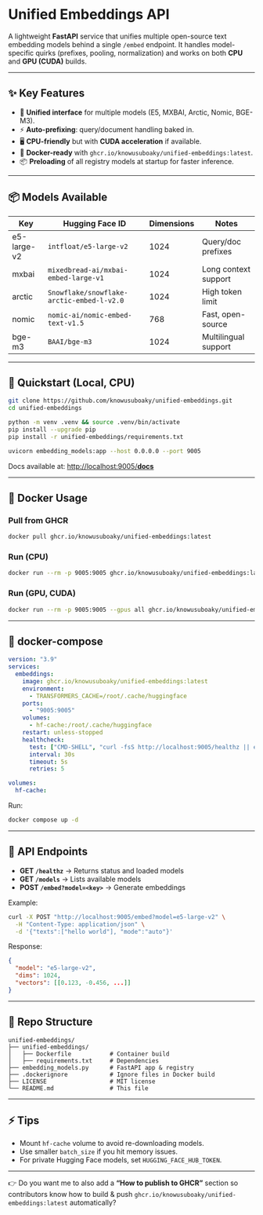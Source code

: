 # Unified Embeddings API

A lightweight **FastAPI** service that unifies multiple open-source text embedding models behind a single `/embed` endpoint.
It handles model-specific quirks (prefixes, pooling, normalization) and works on both **CPU** and **GPU (CUDA)** builds.

---

## ✨ Key Features

* 🔎 **Unified interface** for multiple models (E5, MXBAI, Arctic, Nomic, BGE-M3).
* ⚡ **Auto-prefixing**: query/document handling baked in.
* 🖥️ **CPU-friendly** but with **CUDA acceleration** if available.
* 🐳 **Docker-ready** with `ghcr.io/knowusuboaky/unified-embeddings:latest`.
* 📦 **Preloading** of all registry models at startup for faster inference.

---

## 📦 Models Available

| Key         | Hugging Face ID                           | Dimensions | Notes                |
| ----------- | ----------------------------------------- | ---------- | -------------------- |
| e5-large-v2 | `intfloat/e5-large-v2`                    | 1024       | Query/doc prefixes   |
| mxbai       | `mixedbread-ai/mxbai-embed-large-v1`      | 1024       | Long context support |
| arctic      | `Snowflake/snowflake-arctic-embed-l-v2.0` | 1024       | High token limit     |
| nomic       | `nomic-ai/nomic-embed-text-v1.5`          | 768        | Fast, open-source    |
| bge-m3      | `BAAI/bge-m3`                             | 1024       | Multilingual support |

---

## 🚀 Quickstart (Local, CPU)

```bash
git clone https://github.com/knowusuboaky/unified-embeddings.git
cd unified-embeddings

python -m venv .venv && source .venv/bin/activate
pip install --upgrade pip
pip install -r unified-embeddings/requirements.txt

uvicorn embedding_models:app --host 0.0.0.0 --port 9005
```

Docs available at: [http://localhost:9005/**docs**](http://localhost:9005/__docs__)

---

## 🐳 Docker Usage

### Pull from GHCR

```bash
docker pull ghcr.io/knowusuboaky/unified-embeddings:latest
```

### Run (CPU)

```bash
docker run --rm -p 9005:9005 ghcr.io/knowusuboaky/unified-embeddings:latest
```

### Run (GPU, CUDA)

```bash
docker run --rm -p 9005:9005 --gpus all ghcr.io/knowusuboaky/unified-embeddings:cuda
```

---

## 🔧 docker-compose

```yaml
version: "3.9"
services:
  embeddings:
    image: ghcr.io/knowusuboaky/unified-embeddings:latest
    environment:
      - TRANSFORMERS_CACHE=/root/.cache/huggingface
    ports:
      - "9005:9005"
    volumes:
      - hf-cache:/root/.cache/huggingface
    restart: unless-stopped
    healthcheck:
      test: ["CMD-SHELL", "curl -fsS http://localhost:9005/healthz || exit 1"]
      interval: 30s
      timeout: 5s
      retries: 5

volumes:
  hf-cache:
```

Run:

```bash
docker compose up -d
```

---

## 📡 API Endpoints

* **GET `/healthz`** → Returns status and loaded models
* **GET `/models`** → Lists available models
* **POST `/embed?model=<key>`** → Generate embeddings

Example:

```bash
curl -X POST "http://localhost:9005/embed?model=e5-large-v2" \
  -H "Content-Type: application/json" \
  -d '{"texts":["hello world"], "mode":"auto"}'
```

Response:

```json
{
  "model": "e5-large-v2",
  "dims": 1024,
  "vectors": [[0.123, -0.456, ...]]
}
```

---

## 📂 Repo Structure

```plaintext
unified-embeddings/
├── unified-embeddings/
│   ├── Dockerfile           # Container build
│   ├── requirements.txt     # Dependencies
├── embedding_models.py      # FastAPI app & registry
├── .dockerignore            # Ignore files in Docker build
├── LICENSE                  # MIT license
└── README.md                # This file
```

---

## ⚡ Tips

* Mount `hf-cache` volume to avoid re-downloading models.
* Use smaller `batch_size` if you hit memory issues.
* For private Hugging Face models, set `HUGGING_FACE_HUB_TOKEN`.

---

👉 Do you want me to also add a **“How to publish to GHCR”** section so contributors know how to build & push `ghcr.io/knowusuboaky/unified-embeddings:latest` automatically?
